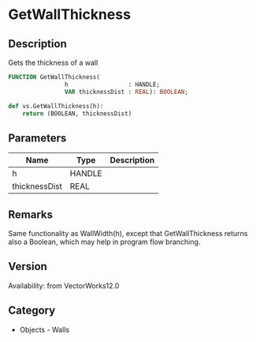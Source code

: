 # GetWallThickness

## Description
Gets the thickness of a wall

```pascal
FUNCTION GetWallThickness(
				h                 : HANDLE;
				VAR thicknessDist : REAL): BOOLEAN;
```

```python
def vs.GetWallThickness(h):
    return (BOOLEAN, thicknessDist)
```

## Parameters
|Name|Type|Description|
|---|---|---|
|h|HANDLE|   |
|thicknessDist|REAL|   |

## Remarks
Same functionality as WallWidth(h), except that GetWallThickness returns also a Boolean, which may help in program flow branching.

## Version
Availability: from VectorWorks12.0

## Category
* Objects - Walls

